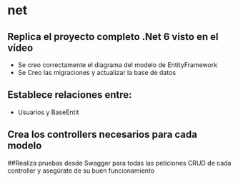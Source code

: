 # net

## Replica el proyecto completo .Net 6 visto en el vídeo
   - Se creo correctamente el diagrama del modelo de EntityFramework
   - Se Creo las migraciones y actualizar la base de datos
## Establece relaciones entre:
  - Usuarios y BaseEntit 
## Crea los controllers necesarios para cada modelo
##Realiza pruebas desde Swagger para todas las peticiones CRUD de cada controller y asegúrate de su buen funcionamiento
 